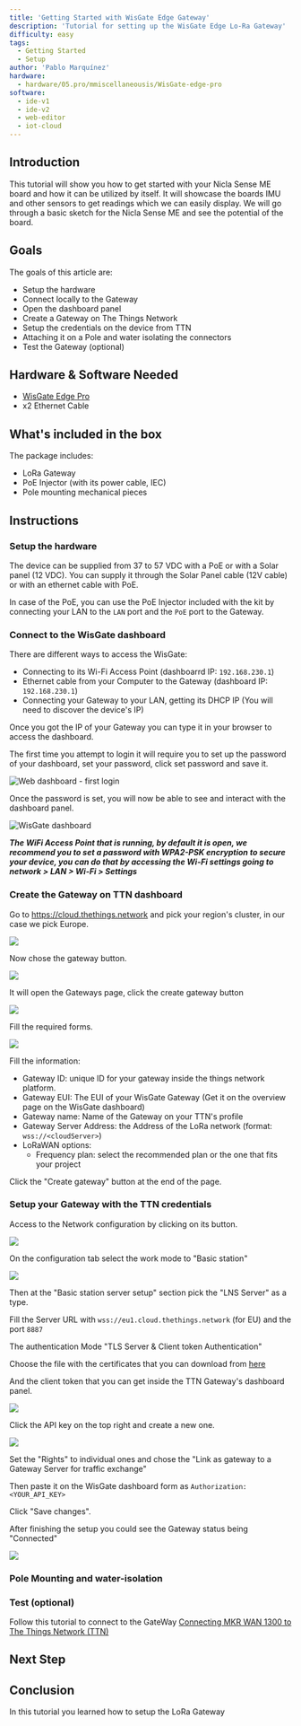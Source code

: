 ```yaml
---
title: 'Getting Started with WisGate Edge Gateway'
description: 'Tutorial for setting up the WisGate Edge Lo-Ra Gateway'
difficulty: easy
tags: 
  - Getting Started
  - Setup
author: 'Pablo Marquínez'
hardware:
  - hardware/05.pro/mmiscellaneousis/WisGate-edge-pro
software:
  - ide-v1
  - ide-v2
  - web-editor
  - iot-cloud
---
```


## Introduction 

This tutorial will show you how to get started with your Nicla Sense ME board and how it can be utilized by itself. It will showcase the boards IMU and other sensors to get readings which we can easily display. We will go through a basic sketch for the Nicla Sense ME and see the potential of the board.

## Goals

The goals of this article are:

- Setup the hardware
- Connect locally to the Gateway
- Open the dashboard panel
- Create a Gateway on The Things Network
- Setup the credentials on the device from TTN
- Attaching it on a Pole and water isolating the connectors
- Test the Gateway (optional)

## Hardware & Software Needed

- [WisGate Edge Pro](https://store.arduino.cc/products/wisgate-edge-pro)
- x2 Ethernet Cable

## What's included in the box

The package includes:
* LoRa Gateway
* PoE Injector (with its power cable, IEC)
* Pole mounting mechanical pieces

## Instructions

### Setup the hardware

The device can be supplied from 37 to 57 VDC with a PoE or with a Solar panel (12 VDC).
You can supply it through the Solar Panel cable (12V cable) or with an ethernet cable with PoE.

In case of the PoE, you can use the PoE Injector included with the kit by connecting your LAN to the `LAN` port and the `PoE` port to the Gateway.


### Connect to the WisGate dashboard

There are different ways to access the WisGate:
* Connecting to its Wi-Fi Access Point (dashboarrd IP: `192.168.230.1`)
* Ethernet cable from your Computer to the Gateway (dashboard IP: `192.168.230.1`)
* Connecting your Gateway to your LAN, getting its DHCP IP (You will need to discover the device's IP)

Once you got the IP of your Gateway you can type it in your browser to access the dashboard.

The first time you attempt to login it will require you to set up the password of your dashboard, set your password, click set password and save it.

![Web dashboard - first login](assets/wisgate-dashboard-setPassword.png)

Once the password is set, you will now be able to see and interact with the dashboard panel.

![WisGate dashboard](assets/wisgate-dashboard-overview.png)

***The WiFi Access Point that is running, by default it is open, we recommend you to set a password with WPA2-PSK encryption to secure your device, you can do that by accessing the Wi-Fi settings going to network > LAN > Wi-Fi > Settings***

### Create the Gateway on TTN dashboard

Go to https://cloud.thethings.network and pick your region's cluster, in our case we pick Europe.

![](assets/ttn-cluster-pick.png)

Now chose the gateway button.

![](assets/ttn-overview-picker.png)

It will open the Gateways page, click the create gateway button

![](assets/ttn-gateways.png)

Fill the required forms.

![](assets/ttn-add-gateway.png)

Fill the information:
* Gateway ID: unique ID for your gateway inside the things network platform.
* Gateway EUI: The EUI of your WisGate Gateway (Get it on the overview page on the WisGate dashboard)
* Gateway name: Name of the Gateway on your TTN's profile
* Gateway Server Address: the Address of the LoRa network (format: `wss://<cloudServer>`)
* LoRaWAN options:
  * Frequency plan: select the recommended plan or the one that fits your project

Click the "Create gateway" button at the end of the page.

### Setup your Gateway with the TTN credentials

Access to the Network configuration by clicking on its button.

![](assets/wisgate-dashboard-configuration.png)

On the configuration tab select the work mode to "Basic station"

![](assets/wisgate-basic-setup.png)

Then at the "Basic station server setup" section pick the "LNS Server" as a type.

Fill the Server URL with `wss://eu1.cloud.thethings.network` (for EU) and the port `8887`

The authentication Mode "TLS Server & Client token Authentication"

Choose the file with the certificates that you can download from [here](https://letsencrypt.org/certs/isrgrootx1.pem)

And the client token that you can get inside the TTN Gateway's dashboard panel. 

![](assets/ttn-gateway-dashboard-server.png)

Click the API key on the top right and create a new one.

![](assets/ttn-api-key.png)

Set the "Rights" to individual ones and chose the "Link as gateway to a Gateway Server for traffic exchange"

Then paste it on the WisGate dashboard form as `Authorization: <YOUR_API_KEY>`

Click "Save changes".

After finishing the setup you could see the Gateway status being "Connected"

![](assets/ttn-gateway-connected.png)

### Pole Mounting and water-isolation

### Test (optional)

Follow this tutorial to connect to the GateWay [Connecting MKR WAN 1300 to The Things Network (TTN)](https://docs.arduino.cc/tutorials/mkr-wan-1300/the-things-network)

## Next Step


## Conclusion

In this tutorial you learned how to setup the LoRa Gateway